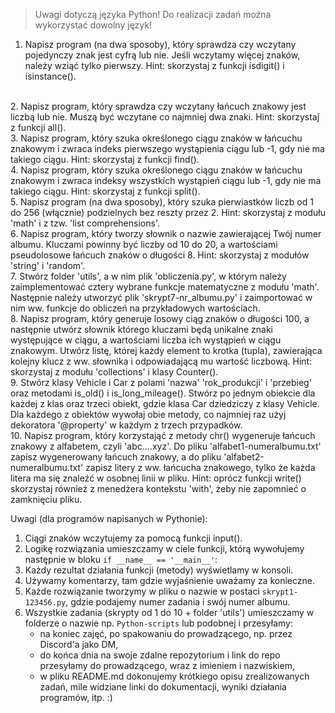 > Uwagi dotyczą języka Python!
> Do realizacji zadań można wykorzystać dowolny język!


1. Napisz program (na dwa sposoby), który sprawdza czy wczytany pojedynczy znak jest cyfrą lub nie.
   Jeśli wczytamy więcej znaków, należy wziąć tylko pierwszy.
   Hint: skorzystaj z funkcji isdigit() i isinstance().  
<br>
2. Napisz program, który sprawdza czy wczytany łańcuch znakowy jest liczbą lub nie. 
   Muszą być wczytane co najmniej dwa znaki.
   Hint: skorzystaj z funkcji all().  
<br>   
3. Napisz program, który szuka określonego ciągu znaków w łańcuchu znakowym i zwraca indeks pierwszego wystąpienia ciągu lub -1, gdy nie ma takiego ciągu.
   Hint: skorzystaj z funkcji find().  
<br>
4. Napisz program, który szuka określonego ciągu znaków w łańcuchu znakowym i zwraca indeksy wszystkich wystąpień ciągu lub -1, gdy nie ma takiego ciągu.
   Hint: skorzystaj z funkcji split().  
<br>
5. Napisz program (na dwa sposoby), który szuka pierwiastków liczb od 1 do 256 (włącznie) podzielnych bez reszty przez 2.
   Hint: skorzystaj z modułu 'math' i z tzw. 'list comprehensions'.	  
<br>
6. Napisz program, który tworzy słownik o nazwie zawierającej Twój numer albumu.
   Kluczami powinny być liczby od 10 do 20, a wartościami pseudolosowe łańcuch znaków o długości 8.
   Hint: skorzystaj z modułów 'string' i 'random'.  
<br>
7. Stwórz folder 'utils', a w nim plik 'obliczenia.py', w którym należy zaimplementować cztery wybrane funkcje matematyczne z modułu 'math'. 
   Następnie należy utworzyć plik 'skrypt7-nr_albumu.py' i zaimportować w nim ww. funkcje do obliczeń na przykładowych wartościach.  
 <br>  
8. Napisz program, który generuje losowy ciąg znaków o długości 100, a następnie utwórz słownik którego kluczami będą unikalne znaki występujące w ciągu,
   a wartościami liczba ich wystąpień w ciągu znakowym. Utwórz listę, której każdy element to krotka (tupla), zawierająca kolejny klucz z ww. słownika i odpowiadającą mu wartość liczbową.  
   Hint: skorzystaj z modułu 'collections' i klasy Counter().  
 <br>  
9. Stwórz klasy Vehicle i Car z polami 'nazwa' 'rok_produkcji' i 'przebieg' oraz metodami is_old() i is_long_mileage().
   Stwórz po jednym obiekcie dla każdej z klas oraz trzeci obiekt, gdzie klasa Car dziedziczy z klasy Vehicle.
   Dla każdego z obiektów wywołaj obie metody, co najmniej raz użyj dekoratora '@property' w każdym z trzech przypadków.  
 <br>  
10. Napisz program, który korzystająć z metody chr() wygeneruje łańcuch znakowy z alfabetem, czyli 'abc....xyz'. 
    Do pliku 'alfabet1-numeralbumu.txt' zapisz wygenerowany łańcuch znakowy, a do pliku 'alfabet2-numeralbumu.txt' zapisz litery z ww. łańcucha znakowego, 
    tylko że każda litera ma się znaleźć w osobnej linii w pliku.
    Hint: oprócz funkcji write() skorzystaj również z menedżera kontekstu 'with', żeby nie zapomnieć o zamknięciu pliku.  
    
    
Uwagi (dla programów napisanych w Pythonie):
1. Ciągi znaków wczytujemy za pomocą funkcji input().
2. Logikę rozwiązania umieszczamy w ciele funkcji, którą wywołujemy następnie w bloku `if __name__ == '__main__'`:
3. Każdy rezultat działania funkcji (metody) wyświetlamy w konsoli.
4. Używamy komentarzy, tam gdzie wyjaśnienie uważamy za konieczne.
5. Każde rozwiązanie tworzymy w pliku o nazwie w postaci `skrypt1-123456.py`, gdzie podajemy numer zadania i swój numer albumu.
6. Wszystkie zadania (skrypty od 1 do 10 + folder 'utils') umieszczamy w folderze o nazwie np. `Python-scripts` lub podobnej i przesyłamy:
   - na koniec zajęć, po spakowaniu do prowadzącego, np. przez Discord'a jako DM,
   - do końca dnia na swoje zdalne repozytorium i link do repo przesyłamy do prowadzącego, wraz z imieniem i nazwiskiem,
   - w pliku README.md dokonujemy krótkiego opisu zrealizowanych zadań, mile widziane linki do dokumentacji, wyniki działania programów, itp. :)
